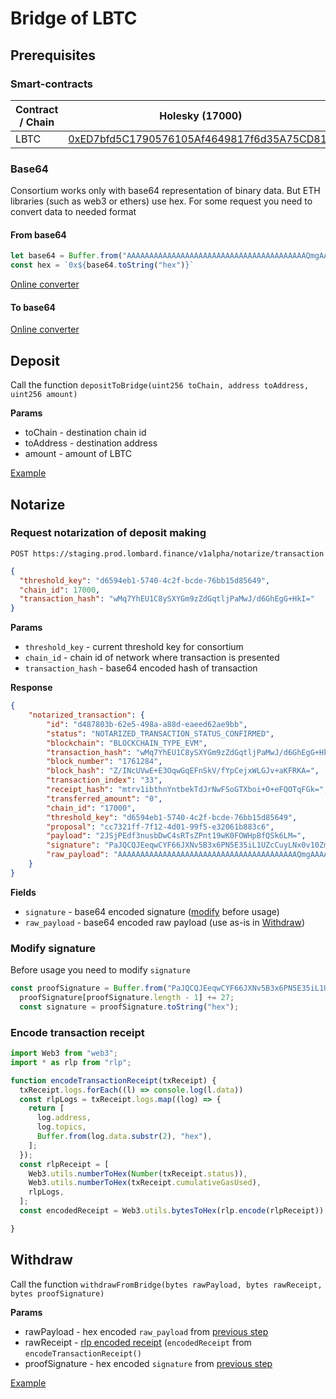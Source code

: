 # Bridge of LBTC

## Prerequisites

### Smart-contracts
| Contract / Chain | Holesky (17000) | Scroll Testnet (534351) |
| ---------------- | ------- | -------------- |
| LBTC             | [0xED7bfd5C1790576105Af4649817f6d35A75CD818](https://holesky.etherscan.io/address/0xED7bfd5C1790576105Af4649817f6d35A75CD818)      | [0xea0f056059B895a7B29f6D78ADBC18485fC073f5](https://sepolia.scrollscan.com/address/0xea0f056059B895a7B29f6D78ADBC18485fC073f5)             |

### Base64
Consortium works only with base64 representation of binary data. But ETH libraries (such as web3 or ethers) use hex.
For some request you need to convert data to needed format

#### From base64
```js
let base64 = Buffer.from("AAAAAAAAAAAAAAAAAAAAAAAAAAAAAAAAAAAAAAAAQmgAAAAAAAAAAAAAAADnWqHbC2ruhb+FLX1GIMQEDI2q0AAAAAAAAAAAAAAAAAAAAAAAAAAAAAAAAAAAAAAAAAPowSHQTQoeIaaktL6/SBHHq4CunZtpedjPPVtVlYG/NOIAAAAAAAAAAAAAAAAAAAAAAAAAAAAAAAAAAAAAAAAAAQ==", "base64");
const hex = `0x${base64.toString("hex")}`
```
[Online converter](https://base64.guru/converter/decode/hex)

#### To base64
[Online converter](https://base64.guru/converter/encode/hex)

## Deposit

Call the function `depositToBridge(uint256 toChain, address toAddress, uint256 amount)`

**Params**

* toChain - destination chain id
* toAddress - destination address
* amount - amount of LBTC

[Example](https://holesky.etherscan.io/tx/0xc0cabb621114d42f324976069bdcd9746aad9633da33027f77a1a11201be1e42)

## Notarize

### Request notarization of deposit making
`POST https://staging.prod.lombard.finance/v1alpha/notarize/transaction`
```json
{
  "threshold_key": "d6594eb1-5740-4c2f-bcde-76bb15d85649",
  "chain_id": 17000,
  "transaction_hash": "wMq7YhEU1C8ySXYGm9zZdGqtljPaMwJ/d6GhEgG+HkI="
}
```

**Params**
* `threshold_key` - current threshold key for consortium
* `chain_id` - chain id of network where transaction is presented
* `transaction_hash` - base64 encoded hash of transaction  

**Response**
```json
{
    "notarized_transaction": {
        "id": "d487803b-62e5-498a-a88d-eaeed62ae9bb",
        "status": "NOTARIZED_TRANSACTION_STATUS_CONFIRMED",
        "blockchain": "BLOCKCHAIN_TYPE_EVM",
        "transaction_hash": "wMq7YhEU1C8ySXYGm9zZdGqtljPaMwJ/d6GhEgG+HkI=",
        "block_number": "1761284",
        "block_hash": "Z/INcUVwE+E3OqwGqEFnSkV/fYpCejxWLGJv+aKFRKA=",
        "transaction_index": "33",
        "receipt_hash": "mtrv1ibthnYntbekTdJrNwFSoGTXboi+O+eFQOTqFGk=",
        "transferred_amount": "0",
        "chain_id": "17000",
        "threshold_key": "d6594eb1-5740-4c2f-bcde-76bb15d85649",
        "proposal": "cc7321ff-7f12-4d01-99f5-e32061b883c6",
        "payload": "2JSjPEdf3nusbDwC4sRTsZPnt19wK0FOWHpBfQSk6LM=",
        "signature": "PaJQCQJEeqwCYF66JXNv5B3x6PN5E35iL1UZcCuyLNx0v10Zm97un5sFbxGSDbvEaM4NljNYAZXaCXWEk6WkzgA=",
        "raw_payload": "AAAAAAAAAAAAAAAAAAAAAAAAAAAAAAAAAAAAAAAAQmgAAAAAAAAAAAAAAAAAAAAAAAAAAAAAAAAAAAAAAAAAAcDKu2IRFNQvMkl2Bpvc2XRqrZYz2jMCf3ehoRIBvh5CAAAAAAAAAAAAAAAAAAAAAAAAAAAAAAAAAAAAAAAa4ARn8g1xRXAT4Tc6rAaoQWdKRX99ikJ6PFYsYm/5ooVEoAAAAAAAAAAAAAAAAAAAAAAAAAAAAAAAAAAAAAAAAAAhmtrv1ibthnYntbekTdJrNwFSoGTXboi+O+eFQOTqFGkAAAAAAAAAAAAAAAAAAAAAAAAAAAAAAAAAAAAAAAAAAA=="
    }
}
```

**Fields**

* `signature` - base64 encoded signature ([modify](#modify-signature) before usage)
* `raw_payload` - base64 encoded raw payload (use as-is in [Withdraw](#withdraw))

### Modify signature

Before usage you need to modify `signature`

```js
const proofSignature = Buffer.from("PaJQCQJEeqwCYF66JXNv5B3x6PN5E35iL1UZcCuyLNx0v10Zm97un5sFbxGSDbvEaM4NljNYAZXaCXWEk6WkzgA=", "base64");
  proofSignature[proofSignature.length - 1] += 27;
  const signature = proofSignature.toString("hex");
```

### Encode transaction receipt

```js
import Web3 from "web3";
import * as rlp from "rlp";

function encodeTransactionReceipt(txReceipt) {
  txReceipt.logs.forEach((l) => console.log(l.data))
  const rlpLogs = txReceipt.logs.map((log) => {
    return [
      log.address,
      log.topics,
      Buffer.from(log.data.substr(2), "hex"),
    ];
  });
  const rlpReceipt = [
    Web3.utils.numberToHex(Number(txReceipt.status)),
    Web3.utils.numberToHex(txReceipt.cumulativeGasUsed),
    rlpLogs,
  ];
  const encodedReceipt = Web3.utils.bytesToHex(rlp.encode(rlpReceipt));

}
```

## Withdraw

Call the function `withdrawFromBridge(bytes rawPayload, bytes rawReceipt, bytes proofSignature)`

**Params**

* rawPayload - hex encoded `raw_payload` from [previous step](#request-notarization-of-deposit-making)
* rawReceipt - [rlp encoded receipt](#encode-transaction-receipt) (`encodedReceipt` from `encodeTransactionReceipt()`
* proofSignature - hex encoded `signature` from [previous step](#modify-signature)

[Example](https://sepolia.scrollscan.com/tx/0x87ec0b78679c21a4d5acdf4cc317fcf1c11ad1218e00ac8b0531d37a94510c72)